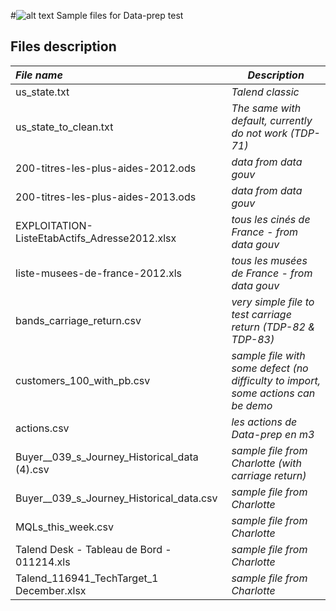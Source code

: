 #![alt text](http://www.talend.com/sites/all/themes/talend_responsive/images/logo.png "Talend") Sample files for Data-prep test 

## Files description
| _File name_                                   | _Description_                                                                     |
|:----------------------------------------------|-----------------------------------------------------------------------------------|
| us_state.txt                                  | *Talend classic*                                                                  |
| us_state_to_clean.txt                         | *The same with default, currently do not work (TDP-71)*                           |
| 200-titres-les-plus-aides-2012.ods            | *data from data gouv*                                                             |
| 200-titres-les-plus-aides-2013.ods            | *data from data gouv*                                                             |
| EXPLOITATION-ListeEtabActifs_Adresse2012.xlsx | *tous les cinés de France - from data gouv*                                       |
| liste-musees-de-france-2012.xls               | *tous les musées de France - from data gouv*                                      |
| bands_carriage_return.csv                     | *very simple file to test carriage return (TDP-82 & TDP-83)*                      |
| customers_100_with_pb.csv                     | *sample file with some defect (no difficulty to import, some actions can be demo* |
| actions.csv                                   | *les actions de Data-prep en m3*                                                  |
| Buyer__039_s_Journey_Historical_data (4).csv  | *sample file from Charlotte (with carriage return)*                               |
| Buyer__039_s_Journey_Historical_data.csv      | *sample file from Charlotte*                                                      |
| MQLs_this_week.csv                            | *sample file from Charlotte*                                                      |
| Talend Desk - Tableau de Bord - 011214.xls    | *sample file from Charlotte*                                                      |
| Talend_116941_TechTarget_1 December.xlsx      | *sample file from Charlotte*                                                      |
